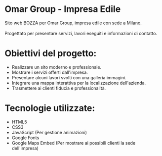 # Omar Group - Impresa Edile  
Sito web BOZZA per Omar Group, impresa edile con sede a Milano.  
<br>
Progettato per presentare servizi, lavori eseguiti e informazioni di contatto.

# Obiettivi del progetto:
- Realizzare un sito moderno e professionale.
- Mostrare i servizi offerti dall'impresa.
- Presentare alcuni lavori svolti con una galleria immagini.
- Integrare una mappa interattiva per la localizzazione dell'azienda.
- Trasmettere ai clienti fiducia e professionalità.
 
# Tecnologie utilizzate:
- HTML5
- CSS3
- JavaScript (Per gestione animazioni)
- Google Fonts
- Google Maps Embed (Per mostrare ai possibili clienti la sede dell'impresa)
